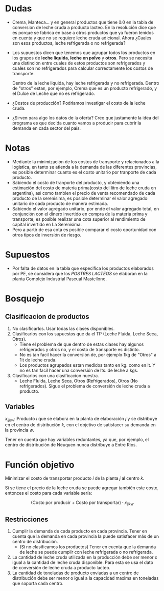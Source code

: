 # Dudas

+ Crema, Manteca... y en general productos que tiene 0.0 en la tabla de conversion de leche cruda a producto lacteo. En la resolución dice que es porque se fabrica en base a otros productos que ya fueron tenidos en cuenta y que no se requiere leche cruda adicional. Ahora ¿Cuales son esos productos, leche refrigerada o no refrigerada?
+ Los supuestos dicen que tenemos que agrupar todos los productos en los grupos de **leche liquida**, **leche en polvo** y **otros**. Pero se necesita una distinción entre cuales de estos productos son refrigerados y cuales son no refrigerados para calcular correctamente los costos de transporte.

    Dentro de la leche liquida, hay leche refrigerada y no refrigerada. Dentro de "otros" estan, por ejemplo, Crema que es un producto refrigerado, y el Dulce de Leche que no es refrigerado.
+ ¿Costos de producción? Podriamos investigar el costo de la leche cruda.
+ ¿Sirven para algo los datos de la oferta? Creo que justamente la idea del programa es que decida cuanto vamos a producir para cubrir la demanda en cada sector del país.

# Notas
+ Mediante la minimización de los costos de transporte y relacionados a la logistica, en tanto se atienda a la demanda de las diferentes provincias, es posible determinar cuanto es el costo unitario por tranporte de cada producto.
+ Sabiendo el costo de tranporte del producto, y obteniendo una estimación del costo de materia prima(costo del litro de leche cruda en argentina), así como tambien el precio de venta recomendado de cada producto de la serenisima, es posible determinar el valor agregado unitario de cada producto de manera estimada.
+ Sabiendo el valor agregado unitario, por ende el valor agregado total, en conjunción con el dinero invertido en compra de la materia prima y transporte, es posible realizar una cota superior al rendimiento de capital invertido en La Serenisima.
+ Pero a partir de esa cota es posible comparar el costo oportunidad con otros tipos de inversión de riesgo.

# Supuestos
+ Por falta de datos en la tabla que especifica los productos elaborados por PE, se considera que los *POSTRES LACTEOS* se elaboran en la planta Complejo Industrial Pascual Mastellone.

# Bosquejo

## Clasificacion de productos
1. No clasificarlos. Usar todas las clases disponibles.
2. Clasificarlos con los supuestos que da el TP (Leche Fluida, Leche Seca, Otros).
    + Tiene el problema de que dentro de estas clases hay algunos refrigerados y otros no, y el costo de transporte es distinto.
    + No es tan facil hacer la conversión de, por ejemplo 1kg de "Otros" a 1lt de leche cruda.
    + Los productos agrupados estan medidos tanto en kg. como en lt. Y no es tan facil hacer una conversión de lts. de leche a kgs.
3. Clasificarlos con una clasificacion nuestra.
    + Leche Fluida, Leche Seca, Otros (Refrigerados), Otros (No refrigerados). Sigue el problema de conversión de leche cruda a producto.

## Variables
$x_{ijkw}$: Producto $i$ que se elabora en la planta de elaboración $j$ y se distribuye en el centro de distribución $k$, con el objetivo de satisfacer su demanda en la provincia $w$.

Tener en cuenta que hay variables reduntantes, ya que, por ejemplo, el centro de distribución de Neuquen nunca distribuye a Entre Rios.

# Función objetivo
Minimizar el costo de transportar producto $i$ de la planta $j$ al centro $k$.

Si se tiene el precio de la leche cruda se puede agregar también este costo, entonces el costo para cada variable sería:

$$
(\text{Costo por producir + Costo por transportar})\cdot x_{ijkw}
$$

## Restricciones
1. Cumplir la demanda de cada producto en cada provincia. Tener en cuenta que la demanda en cada provincia la puede satisfacer más de un centro de distribución.
    + (Si no clasificamos los productos) Tener en cuenta que la demanda de leche se puede cumplir con leche refrigerada o no refrigerada.
2. La cantidad de leche cruda utilizada en la producción debe ser menor o igual a la cantidad de leche cruda disponible. Para esta se usa el dato de conversión de leche cruda a producto lacteo.
3. La cantidad de toneladas de producto enviadas a un centro de distribución debe ser menor o igual a la capacidad maxima en toneladas que soporta cada centro.